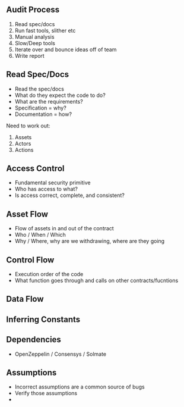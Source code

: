 ## Audit Process
1. Read spec/docs
2. Run fast tools, slither etc
3. Manual analysis
4. Slow/Deep tools
5. Iterate over and bounce ideas off of team
6. Write report

## Read Spec/Docs
- Read the spec/docs
- What do they expect the code to do?
- What are the requirements?
- Specification = why?
- Documentation = how?

Need to work out:
1. Assets
2. Actors
3. Actions

## Access Control
- Fundamental security primitive
- Who has access to what?
- Is access correct, complete, and consistent?

## Asset Flow
- Flow of assets in and out of the contract
- Who / When / Which
- Why / Where, why are we withdrawing, where are they going

## Control Flow
- Execution order of the code
- What function goes through and calls on other contracts/fucntions

## Data Flow

## Inferring Constants

## Dependencies
- OpenZeppelin / Consensys / Solmate

## Assumptions
- Incorrect assumptions are a common source of bugs
- Verify those assumptions
- 